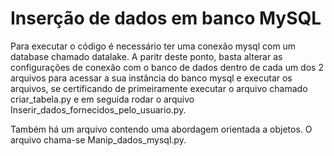 # Inserção de dados em banco MySQL

Para executar o código é necessário ter uma conexão mysql com um database chamado datalake. A paritr deste ponto, basta alterar as configurações de conexão com o banco de dados dentro de cada um dos 2 arquivos para acessar a sua instância do banco mysql e executar os arquivos, se certificando de primeiramente executar o arquivo chamado criar_tabela.py e em seguida rodar o arquivo Inserir_dados_fornecidos_pelo_usuario.py.

Também há um arquivo contendo uma abordagem orientada a objetos. O arquivo chama-se Manip_dados_mysql.py.
